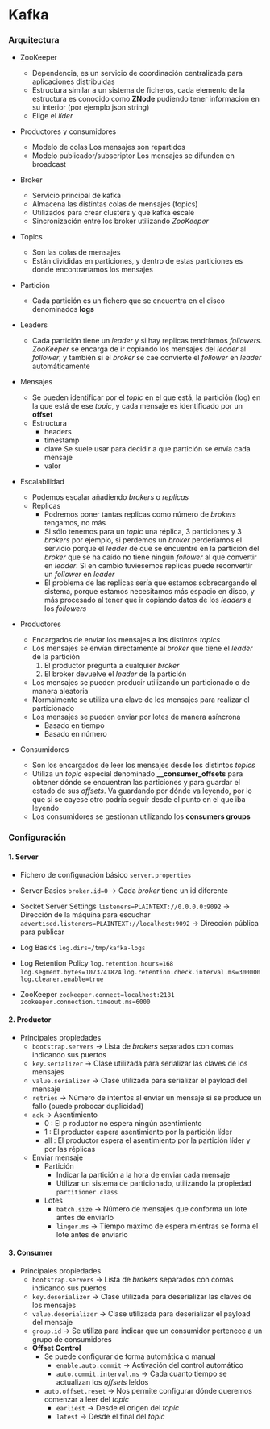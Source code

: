 # Kafka

### Arquitectura

- ZooKeeper
	- Dependencia, es un servicio de coordinación centralizada para aplicaciones distribuidas
	- Estructura similar a un sistema de ficheros, cada elemento de la estructura es conocido como **ZNode** pudiendo tener información en su interior (por ejemplo json string)
	- Elige el *líder*

- Productores y consumidores
	- Modelo de colas
		Los mensajes son repartidos
	- Modelo publicador/subscriptor
		Los mensajes se difunden en broadcast

- Broker
	- Servicio principal de kafka
	- Almacena las distintas colas de mensajes (topics)
	- Utilizados para crear clusters y que kafka escale
	- Sincronización entre los broker utilizando *ZooKeeper*

- Topics
	- Son las colas de mensajes
	- Están divididas en particiones, y dentro de estas particiones es donde encontraríamos los mensajes

- Partición
	- Cada partición es un fichero que se encuentra en el disco denominados **logs**

- Leaders
	- Cada partición tiene un *leader* y si hay replicas tendríamos *followers*. *ZooKeeper* se encarga de ir copiando los mensajes del *leader* al *follower*, y también si el *broker* se cae convierte el *follower* en *leader* automáticamente

- Mensajes
	- Se pueden identificar por el *topic* en el que está, la partición (log) en la que está de ese *topic*, y cada mensaje es identificado por un **offset**
	- Estructura
		- headers
		- timestamp
		- clave
			Se suele usar para decidir a que partición se envía cada mensaje
		- valor

- Escalabilidad
	- Podemos escalar añadiendo *brokers* o *replicas*
	- Replicas
		- Podremos poner tantas replicas como número de *brokers* tengamos, no más
		- Si sólo tenemos para un *topic* una réplica, 3 particiones y 3 *brokers* por ejemplo, si perdemos un *broker* perderíamos el servicio porque el *leader* de que se encuentre en la partición del *broker* que se ha caído no tiene ningún *follower* al que convertir en *leader*. Si en cambio tuviesemos replicas puede reconvertir un *follower* en *leader*
		- El problema de las replicas sería que estamos sobrecargando el sistema, porque estamos necesitamos más espacio en disco, y más procesado al tener que ir copiando datos de los *leaders* a los *followers*

- Productores
	- Encargados de enviar los mensajes a los distintos *topics*
	- Los mensajes se envían directamente al *broker* que tiene el *leader* de la partición
		1. El productor pregunta a cualquier *broker*
		2. El broker devuelve el *leader* de la partición
	- Los mensajes se pueden producir utilizando un particionado o de manera aleatoria
	- Normalmente se utiliza una clave de los mensajes para realizar el particionado
	- Los mensajes se pueden enviar por lotes de manera asíncrona
		- Basado en tiempo
		- Basado en número

- Consumidores
	- Son los encargados de leer los mensajes desde los distintos *topics*
	- Utiliza un *topic* especial denominado **__consumer_offsets** para obtener dónde se encuentran las particiones y para guardar el estado de sus *offsets*. Va guardando por dónde va leyendo, por lo que si se cayese otro podría seguir desde el punto en el que iba leyendo
	- Los consumidores se gestionan utilizando los **consumers groups**


### Configuración

#### 1. Server

- Fichero de configuración básico `server.properties`

- Server Basics
	`broker.id=0` -> Cada *broker* tiene un id diferente

- Socket Server Settings
	`listeners=PLAINTEXT://0.0.0.0:9092` -> Dirección de la máquina para escuchar
	`advertised.listeners=PLAINTEXT://localhost:9092` -> Dirección pública para publicar

- Log Basics
	`log.dirs=/tmp/kafka-logs`

- Log Retention Policy
	`log.retention.hours=168`
	`log.segment.bytes=1073741824`
	`log.retention.check.interval.ms=300000`
	`log.cleaner.enable=true`

- ZooKeeper
	`zookeeper.connect=localhost:2181`
	`zookeeper.connection.timeout.ms=6000`

#### 2. Productor

- Principales propiedades
	- `bootstrap.servers` -> Lista de *brokers* separados con comas indicando sus puertos
	- `key.serializer` -> Clase utilizada para serializar las claves de los mensajes
	- `value.serializer` -> Clase utilizada para serializar el payload del mensaje
	- `retries` -> Número de intentos al enviar un mensaje si se produce un fallo (puede probocar duplicidad)
	- `ack` -> Asentimiento
		- 0 : El p roductor no espera ningún asentimiento
		- 1 : El productor espera asentimiento por la partición líder
		- all : El productor espera el asentimiento por la partición líder y por las réplicas
	- Enviar mensaje
		- Partición
			- Indicar la partición a la hora de enviar cada mensaje
			- Utilizar un sistema de particionado, utilizando la propiedad `partitioner.class`
		- Lotes
			- `batch.size` -> Número de mensajes que conforma un lote antes de enviarlo
			- `linger.ms` -> Tiempo máximo de espera mientras se forma el lote antes de enviarlo

#### 3. Consumer

- Principales propiedades
	- `bootstrap.servers` -> Lista de *brokers* separados con comas indicando sus puertos
	- `key.deserializer` -> Clase utilizada para deserializar las claves de los mensajes
	- `value.deserializer` -> Clase utilizada para deserializar el payload del mensaje
	- `group.id` -> Se utiliza para indicar que un consumidor pertenece a un grupo de consumidores
	- **Offset Control**
		- Se puede configurar de forma automática o manual
			- `enable.auto.commit` -> Activación del control automático
			- `auto.commit.interval.ms` -> Cada cuanto tiempo se actualizan los *offsets* leídos
		- `auto.offset.reset` -> Nos permite configurar dónde queremos comenzar a leer del *topic*
			- `earliest` -> Desde el origen del *topic*
			- `latest` -> Desde el final del *topic*
